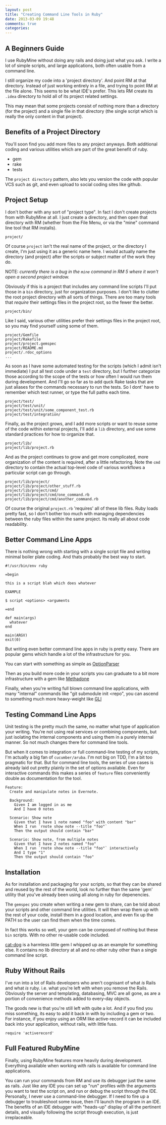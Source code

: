 ```yaml
---
layout: post
title: "Creating Command Line Tools in Ruby"
date: 2013-03-09 19:48
comments: true
categories: 
---
```


A Beginners Guide
-----------------

I use RubyMine without doing any rails and doing just what you ask. I write a lot of simple scripts, and large applications, both often usable from a command line.

I still organize my code into a 'project directory'. And point RM at that directory. Instead of just working entirely in a file, and trying to point RM at the file alone. This seems to be what IDE's prefer. This lets RM create its `.idea` directory to hold all of its project related settings.

This may mean that some projects consist of nothing more than a directory (for the project) and a single file in that directory (the single script which is really the only content in that project).

Benefits of a Project Directory
-------------------------------

You'll soon find you add more files to any project anyways. Both additional coding and various utilities which are part of the great benefit of ruby.

* gem
* rake
* tests

The `project directory` pattern, also lets you version the code with popular VCS such as git, and even upload to social coding sites like github.


Project Setup
-------------

I don't bother with any sort of "project type". In fact I don't create projects from with RubyMine at all. I just create a directory, and then open that directory with RM (whether from the File Menu, or via the "mine" command line tool that RM installs).


`project/`

Of course `project` isn't the real name of the project, or the directory I create, I'm just using it as a generic name here. I would actually name the directory (and project) after the scripts or subject matter of the work they do.

NOTE: *currently there is a bug in the `mine` command in RM 5 where it won't open a second project window.*

Obviously if this is a project that includes any command line scripts I'll put those in a `bin` directory, just for organization purposes. I don't like to clutter the root project directory with all sorts of things. There are too many tools that _require_ their settings files in the project root, so the fewer the better.

`project/bin/`

Like I said, various other utilities prefer their settings files in the project root, so you may find yourself using some of them.

    project/Gemfile
    project/Rakefile
    project/project.gemspec
    project/README.md
    project/.rdoc_options
    ...

As soon as I have some automated testing for the scripts (which I admit isn't immediate) I put all test code under a `test` directory, but I further categorize those according to the scope of the tests or how often I would run them during development. And I'll go so far as to add quck Rake tasks that are just aliases for the commands necessary to run the tests. So I dont' have to remember which test runner, or type the full paths each time.

    project/test/
    project/test/unit/
    project/test/unit/some_component_test.rb
    project/test/integration/

Finally, as the project grows, and I add more scripts or want to reuse some of the code within external projects, I'll add a `lib` directory, and use some standard practices for how to organize that.

    project/lib/
    project/lib/project.rb

And as the project continues to grow and get more complicated, more organization of the content is required, after a little refactoring. Note the `cmd` directory to contain the actual top-level code of various workflows a particular script can go through.

    project/lib/project/
    project/lib/project/other_stuff.rb
    project/lib/project/cmd/
    project/lib/project/cmd/one_command.rb
    project/lib/project/cmd/another_command.rb

Of course the original `project.rb` 'requires' all of these lib files. Ruby loads pretty fast, so I don't bother too much with managing dependencies between the ruby files within the same project. Its really all about code readability.


Better Command Line Apps
------------------------

There is nothing wrong with starting with a single script file and writing minimal boiler plate coding. And thats probably the best way to start.

    #!/usr/bin/env ruby
    
    =begin
    
    this is a script blah which does whatever
    
    EXAMPLE
    
    $ script <options> <arguments
    
    =end

    def main(args)
      whatever
    end

    main(ARGV)
    exit(0)


But writing even better command line apps in ruby is pretty easy. There are popular gems which handle a lot of the infrastructure for you.

You can start with something as simple as [OptionParser](http://ruby-doc.org/stdlib-1.9.3/libdoc/optparse/rdoc/OptionParser.html)

Then as you build more code in your scripts you can graduate to a bit more infrastructure with a gem like [Methadone](https://github.com/davetron5000/methadone)

Finally, when you're writing full blown command line applications, with many "internal" commands like "git submodule init <repo", you can ascend to something much more heavy-weight like [GLI](https://github.com/davetron5000/gli)


Testing Command Line Apps
-------------------------

Unit testing is the pretty much the same, no matter what type of application your writing. You're not using real services or combining components, but just isolating the internal components and using them in a purely internal manner. So not much changes there for command line tools.

But when it comes to integration or full command-line testing of my scripts, I'm actually a big fan of `cucumber/aruba`. I'm not big on TDD, I'm a bit too pragmatic for that. But for command line tools, the series of use cases is already laid out pretty plainly in the set of options available. Even for interactive commands this makes a series of `feature` files conveniently double as documentation for the tool.


    Feature:
      Create and manipulate notes in Evernote.
    
      Background:
        Given I am logged in as me
        And I have 0 notes
        
      Scenario: Show note
        Given that I have 1 note named "foo" with content "bar"
        When I run `rnote show note --title "foo"`
        Then the output should contain "bar"
        
      Scenario: Show note, from multiple notes
        Given that I have 2 notes named "foo"
        When I run `rnote show note --title "foo"` interactively
        And I type "1"
        Then the output should contain "foo"



Installation
------------

As for installation and packaging for your scripts, so that they can be shared and reused by the rest of the world, look no further than the same 'gem' utility that you've already been using all along in ruby for depenencies. 

The `gemspec` you create when writing a new gem to share, can be told about your scripts and other command line utilities. It will then wrap them up with the rest of your code, install them in a good location, and even fix up the PATH so the user can find them when the time comes.

In fact this works so well, your gem can be composed of nothing but these `bin` scripts. With no other re-usable code included. 

[cat-dog](https://github.com/dragonfax/cat-dog) is a harmless little gem I whipped up as an example for something else. It contains no lib directory at all and no other ruby other than a single command line script.

Ruby Without Rails
------------------

I've run into a lot of Rails developers who aren't cognisant of what _is_ Rails and what _is_ ruby. i.e. what you're left with when you remove the Rails. Obviously the server and templating, databasing, MVC are all gone, as are a portion of convenience methods added to every-day objects. 

The goods new is that you're still left with quite a lot. And if you find you miss something, its easy to add it back in with by including a gem or two. For instance, if you enjoy using an ORM like active-record it can be included back into your application, without rails, with little fuss. 

    require 'activerecord'


Full Featured RubyMine
----------------------

Finally, using RubyMine features more heavily during development. Everything available when working with rails is available for command line applications.

You can run your commands from RM and use its debugger just the same as rails.
Just like any IDE you can set up "run" profiles with the arguments you want to test the script on, and run or debug the script through the IDE. Personally, I never use a command-line debugger. If I need to fire up a debugger to troubleshoot some issue, then I'll launch the program in an IDE. The benefits of an IDE debugger with "heads-up" display of all the pertinent details, and visually following the script through execution, is just irreplaceable.








